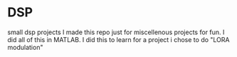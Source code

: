 # DSP
small dsp projects
I made this repo just for miscellenous projects for fun.
I did all of this in MATLAB.
I did this to learn for a project i chose to do "LORA modulation"
